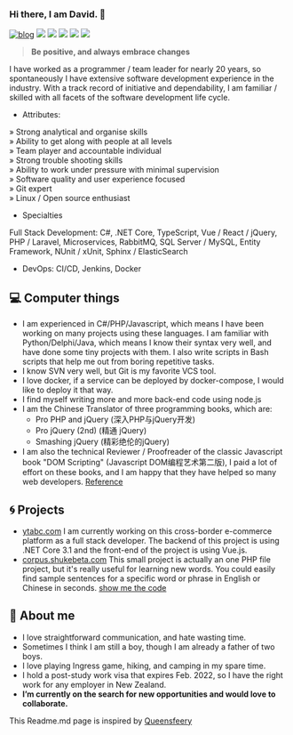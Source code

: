 ### Hi there, I am David. 👋

[![blog](https://blog.shukebeta.com/favicon.ico)](https://blog.shukebeta.com) [![](https://img.shields.io/badge/-Email-c2392a?logo=Gmail&logoColor=white&style=flat-square)](mailto://weizhong2004@gmail.com) [![](https://img.shields.io/badge/-GitHub-black?logo=GitHub&style=flat-square)](https://github.com/shukebeta) [![](https://img.shields.io/badge/-RSS-ffa500?logo=RSS&logoColor=fff&style=flat-square)](https://blog.shukebeta.com/feed/) [![](https://img.shields.io/badge/-Telegram-2ca5e0?labelColor=fafafa&logo=Telegram&logoWidth=13&style=flat-square)](https://t.me/shukebeta)  [![](https://img.shields.io/badge/-Twitter-1da1f2?logo=Twitter&logoColor=white&style=flat-square)](https://twitter.com/shukebeta)

>   **Be positive, and always embrace changes**

I have worked as a programmer / team leader for nearly 20 years, so spontaneously I have extensive software development experience in the industry. With a track record of initiative and dependability, I am familiar / skilled with all facets of the software development life cycle.

- Attributes:

» Strong analytical and organise skills  
» Ability to get along with people at all levels  
» Team player and accountable individual  
» Strong trouble shooting skills  
» Ability to work under pressure with minimal supervision  
» Software quality and user experience focused  
» Git expert  
» Linux / Open source enthusiast  

- Specialties

Full Stack Development: C#, .NET Core, TypeScript, Vue / React / jQuery, PHP / Laravel, Microservices, RabbitMQ, SQL Server / MySQL, Entity Framework, NUnit / xUnit, Sphinx / ElasticSearch

- DevOps: CI/CD, Jenkins, Docker

## 💻 Computer things 
- I am experienced in C#/PHP/Javascript, which means I have been working on many projects using these languages. I am familiar with Python/Delphi/Java, which means I know their syntax very well, and have done some tiny projects with them. I also write scripts in Bash scripts that help me out from boring repetitive tasks.
- I know SVN very well, but Git is my favorite VCS tool. 
- I love docker, if a service can be deployed by docker-compose, I would like to deploy it that way.
- I find myself writing more and more back-end code using node.js
- I am the Chinese Translator of three programming books, which are:
  - Pro PHP and jQuery (深入PHP与jQuery开发)
  - Pro jQuery (2nd) (精通 jQuery)
  - Smashing jQuery (精彩绝伦的jQuery)
- I am also the technical Reviewer / Proofreader of the classic Javascript book "DOM Scripting" (Javascript DOM编程艺术第二版), I paid a lot of effort on these books, and I am happy that they have helped so many web developers. [Reference](https://www.ituring.com.cn/search/result?q=%E9%AD%8F%E5%BF%A0)

## 🌀 Projects

- [ytabc.com](https://ytabc.com) I am currently working on this cross-border e-commerce platform as a full stack developer. The backend of this project is using .NET Core 3.1 and the front-end of the project is using Vue.js.
- [corpus.shukebeta.com](https://corpus.shukebeta.com) This small project is actually an one PHP file project, but it's really useful for learning new words. You could easily find sample sentences for a specific word or phrase in English or Chinese in seconds. [show me the code](https://github.com/shukebeta/ec_corpus)

## 🤖 About me
- I love straightforward communication, and hate wasting time.
- Sometimes I think I am still a boy, though I am already a father of two boys.
- I love playing Ingress game, hiking, and camping in my spare time.
- I hold a post-study work visa that expires Feb. 2022, so I have the right work for any employer in New Zealand.
- **I’m currently on the search for new opportunities and would love to collaborate.**

This Readme.md page is inspired by [Queensfeery](https://github.com/queensferryme)
